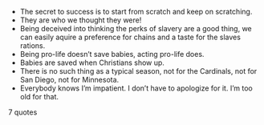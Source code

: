  - The secret to success is to start from scratch and keep on scratching.
 - They are who we thought they were!
 - Being deceived into thinking the perks of slavery are a good thing, we can easily aquire a preference for chains and a taste for the slaves rations.
 - Being pro-life doesn’t save babies, acting pro-life does.
 - Babies are saved when Christians show up.
 - There is no such thing as a typical season, not for the Cardinals, not for San Diego, not for Minnesota.
 - Everybody knows I’m impatient. I don’t have to apologize for it. I’m too old for that.

7 quotes